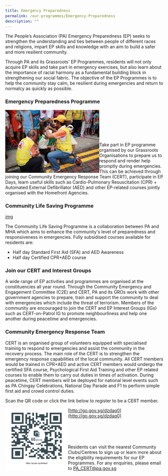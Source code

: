 ```yaml
---
title: Emergency Preparedness
permalink: /our-programmes/Emergency-Preparedness
description: ""
---
```

The People’s Association (PA) Emergency Preparedness (EP) seeks to strengthen the understanding and ties between people of different races and religions, impart EP skills and knowledge with an aim to build a safer and more resilient community.

Through PA and its Grassroots'  EP Programmes, residents will not only acquire EP skills and take part in emergency exercises, but also learn about the importance of racial harmony as a fundamental building block in strengthening our social fabric. The objective of the EP Programmes is to help the community stay calm, be resilient during emergencies and return to normalcy as quickly as possible.

### Emergency Preparedness Programme
<img style="height:200px;width:300px"  align="left" src="/images/Programmes/Emergency%20Preparedness/Emergency.jpg"><br><br><br><br><br><br>
Take part in EP programme organised by our Grassroots Organisations to prepare us to respond and render help promptly during emergencies. This can be achieved through joining our Community Emergency Response Team (CERT), participate in EP Days, learn useful skills such as Cardio-Pulmonary Resuscitation (CPR) + Automated External Defibrillator (AED) and other EP-related courses jointly organised with the Homefront Agencies.

### Community Life Saving Programme
[img]()

The Community Life Saving Programme is a collaboration between PA and MHA which aims to enhance the community's level of preparedness and responsiveness in emergencies. Fully subsidised courses available for residents are:

* Half day Standard First Aid (SFA) and AED Awareness
* Half day Certified CPR+AED course

### Join our CERT and Interest Groups
A wide range of EP activities and programmes are organised at the constituencies all year round. Through the Community Emergency and Engagement Committee (C2E) and CERT, PA and its GROs work with other government agencies to prepare, train and support the community to deal with emergencies which include the threat of terrorism. Members of the community are encouraged to join the CERT and EP Interest Groups (IGs) such as CERT-on-Patrol IG to promote neighbourliness and help one another during peacetime and emergencies.

### Community Emergency Response Team
CERT is an organised group of volunteers equipped with specialised training to respond to emergencies and assist the community in the recovery process. The main role of the CERT is to strengthen the emergency response capabilities of the local community. All CERT members would be trained in CPR+AED and active CERT members would undergo the certified SFA course, Psychological First Aid Training and other EP related courses to enable them to carry out duties in times of activation. During peacetime, CERT members will be deployed for national level events such as PA Chingay Celebrations, National Day Parade and F1 to perform simple first aid and crowd control duties.

Scan the QR code or click the link below to register to be a CERT member.

<img style="height:200px;width:200px"  align="left" src="/images/Programmes/Emergency%20Preparedness/CERT%20Form%20QR%20Code.png">

[http://go.gov.sg/dzdaq0](http://go.gov.sg/dzdaq0)<br><br><br><br><br>

Residents can visit the nearest Community Clubs/Centres to sign up or learn more about the eligibility requirements for our EP Programmes. For any enquiries, please email to [PA_CERT@pa.gov.sg](PA_CERT@pa.gov.sg)